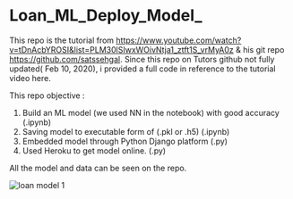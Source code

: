# Loan_ML_Deploy_Model_

This repo is the tutorial from https://www.youtube.com/watch?v=tDnAcbYROSI&list=PLM30lSIwxWOivNtja1_ztft1S_vrMyA0z &  his git repo https://github.com/satssehgal.
Since this repo on Tutors github not fully updated( Feb 10, 2020), i provided a full code in reference to the tutorial video here.

This repo objective :
1. Build an ML model (we used NN in the notebook) with good accuracy (.ipynb)
2. Saving model to executable form of (.pkl or .h5) (.ipynb)
3. Embedded model through Python Django platform (.py)
4. Used Heroku to get model online. (.py)

All the model and data can be seen on the repo.

![loan model 1](https://user-images.githubusercontent.com/43713830/74114259-f9461300-4be3-11ea-82f1-3bfa6a053bc1.PNG)
